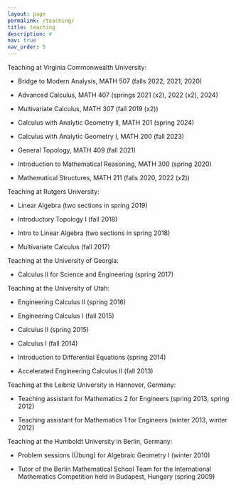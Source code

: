 ```yaml
---
layout: page
permalink: /teaching/
title: teaching
description: #
nav: true
nav_order: 5
---
```


Teaching at Virginia Commonwealth University:

- Bridge to Modern Analysis, MATH 507 (falls 2022, 2021, 2020)

- Advanced Calculus, MATH 407 (springs 2021 (x2), 2022 (x2), 2024)

- Multivariate Calculus, MATH 307 (fall 2019 (x2))

- Calculus with Analytic Geometry II, MATH 201 (spring 2024)

- Calculus with Analytic Geometry I, MATH 200 (fall 2023)

- General Topology, MATH 409 (fall 2021)

- Introduction to Mathematical Reasoning, MATH 300 (spring 2020)

- Mathematical Structures, MATH 211 (falls 2020, 2022 (x2))

Teaching at Rutgers University:

- Linear Algebra (two sections in spring 2019)

- Introductory Topology I (fall 2018)

- Intro to Linear Algebra (two sections in spring 2018)

- Multivariate Calculus (fall 2017)

Teaching at the University of Georgia:

- Calculus II for Science and Engineering (spring 2017)

Teaching at the University of Utah:

- Engineering Calculus II (spring 2016)

- Engineering Calculus I (fall 2015)

- Calculus II (spring 2015)

- Calculus I (fall 2014)

- Introduction to Differential Equations (spring 2014)

- Accelerated Engineering Calculus II (fall 2013)

Teaching at the Leibniz University in Hannover, Germany:

- Teaching assistant for Mathematics 2 for Engineers (spring 2013, spring 2012)

- Teaching assistant for Mathematics 1 for Engineers (winter 2013, winter 2012)

Teaching at the Humboldt University in Berlin, Germany:

- Problem sessions (Übung) for Algebraic Geometry I (winter 2010)

- Tutor of the Berlin Mathematical School Team for the International Mathematics Competition held in Budapest, Hungary (spring 2009)
